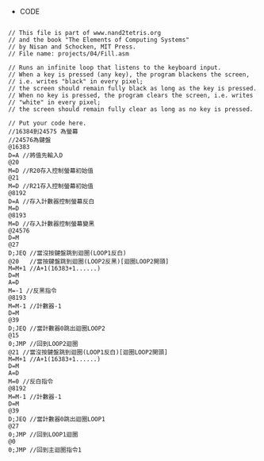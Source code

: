 * CODE
<pre><code>
// This file is part of www.nand2tetris.org
// and the book "The Elements of Computing Systems"
// by Nisan and Schocken, MIT Press.
// File name: projects/04/Fill.asm

// Runs an infinite loop that listens to the keyboard input.
// When a key is pressed (any key), the program blackens the screen,
// i.e. writes "black" in every pixel;
// the screen should remain fully black as long as the key is pressed. 
// When no key is pressed, the program clears the screen, i.e. writes
// "white" in every pixel;
// the screen should remain fully clear as long as no key is pressed.

// Put your code here.
//16384到24575 為螢幕
//24576為鍵盤
@16383
D=A //將值先輸入D
@20
M=D //R20存入控制螢幕初始值
@21
M=D //R21存入控制螢幕初始值
@8192
D=A //存入計數器控制螢幕反白
M=D
@8193
M=D //存入計數器控制螢幕變黑
@24576
D=M 
@27
D;JEQ //當沒按鍵盤跳到迴圈(LOOP1反白)
@20   //當按鍵盤跳到迴圈(LOOP2反黑)[迴圈LOOP2開頭]
M=M+1 //A+1(16383+1......)
D=M   
A=D
M=-1 //反黑指令
@8193 
M=M-1 //計數器-1
D=M
@39  
D;JEQ //當計數器0跳出迴圈LOOP2
@15
0;JMP //回到LOOP2迴圈
@21 //當沒按鍵盤跳到迴圈(LOOP1反白)[迴圈LOOP2開頭]
M=M+1 //A+1(16383+1......)
D=M
A=D
M=0 //反白指令
@8192
M=M-1 //計數器-1
D=M
@39
D;JEQ //當計數器0跳出迴圈LOOP1
@27
0;JMP //回到LOOP1迴圈
@0
0;JMP //回到主迴圈指令1
</code></pre>
